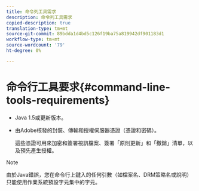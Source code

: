 ```yaml
---
title: 命令列工具需求
description: 命令列工具需求
copied-description: true
translation-type: tm+mt
source-git-commit: 89bdda1d4bd5c126f19ba75a819942df901183d1
workflow-type: tm+mt
source-wordcount: '79'
ht-degree: 0%

---
```



# 命令行工具要求{#command-line-tools-requirements}

* Java 1.5或更新版本。
* 由Adobe核發的封裝、傳輸和授權伺服器憑證（憑證和密碼）。

   這些憑證可用來加密和簽署視訊檔案、簽署「原則更新」和「撤銷」清單，以及預先產生授權。

>[!NOTE]
>
>由於Java錯誤，您在命令行上鍵入的任何引數（如檔案名、DRM策略名或說明）只能使用作業系統預設字元集中的字元。